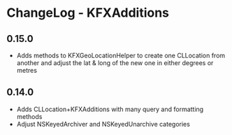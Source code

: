 
# ChangeLog - KFXAdditions

## 0.15.0
- Adds methods to KFXGeoLocationHelper to create one CLLocation from another and adjust the lat & long of the new one in either degrees or metres



## 0.14.0
- Adds CLLocation+KFXAdditions with many query and formatting methods
- Adjust NSKeyedArchiver and NSKeyedUnarchive categories
